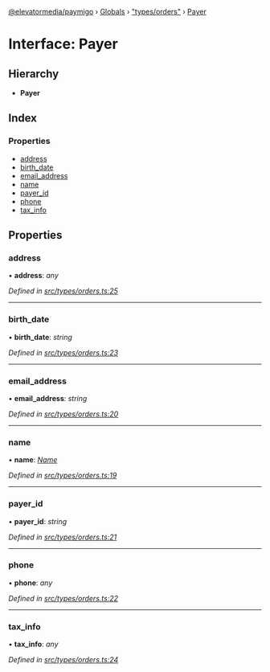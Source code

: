 [@elevatormedia/paymigo](../README.md) › [Globals](../globals.md) › ["types/orders"](../modules/_types_orders_.md) › [Payer](_types_orders_.payer.md)

# Interface: Payer

## Hierarchy

-   **Payer**

## Index

### Properties

-   [address](_types_orders_.payer.md#address)
-   [birth_date](_types_orders_.payer.md#birth_date)
-   [email_address](_types_orders_.payer.md#email_address)
-   [name](_types_orders_.payer.md#name)
-   [payer_id](_types_orders_.payer.md#payer_id)
-   [phone](_types_orders_.payer.md#phone)
-   [tax_info](_types_orders_.payer.md#tax_info)

## Properties

### address

• **address**: _any_

_Defined in [src/types/orders.ts:25](https://github.com/ELEVATORmedia/paymigo/blob/02f279b/src/types/orders.ts#L25)_

---

### birth_date

• **birth_date**: _string_

_Defined in [src/types/orders.ts:23](https://github.com/ELEVATORmedia/paymigo/blob/02f279b/src/types/orders.ts#L23)_

---

### email_address

• **email_address**: _string_

_Defined in [src/types/orders.ts:20](https://github.com/ELEVATORmedia/paymigo/blob/02f279b/src/types/orders.ts#L20)_

---

### name

• **name**: _[Name](_types_orders_.name.md)_

_Defined in [src/types/orders.ts:19](https://github.com/ELEVATORmedia/paymigo/blob/02f279b/src/types/orders.ts#L19)_

---

### payer_id

• **payer_id**: _string_

_Defined in [src/types/orders.ts:21](https://github.com/ELEVATORmedia/paymigo/blob/02f279b/src/types/orders.ts#L21)_

---

### phone

• **phone**: _any_

_Defined in [src/types/orders.ts:22](https://github.com/ELEVATORmedia/paymigo/blob/02f279b/src/types/orders.ts#L22)_

---

### tax_info

• **tax_info**: _any_

_Defined in [src/types/orders.ts:24](https://github.com/ELEVATORmedia/paymigo/blob/02f279b/src/types/orders.ts#L24)_
